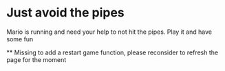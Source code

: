 # Just avoid the pipes

Mario is running and need your help to not hit the pipes. Play it and have some fun


** Missing to add a restart game function, please reconsider to refresh the page for the moment